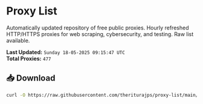 # Proxy List

Automatically updated repository of free public proxies. Hourly refreshed HTTP/HTTPS proxies for web scraping, cybersecurity, and testing. Raw list available.

**Last Updated:** `Sunday 18-05-2025 09:15:47 UTC`  
**Total Proxies:** `477`

## 📥 Download
```bash
curl -O https://raw.githubusercontent.com/theriturajps/proxy-list/main/proxies.txt
